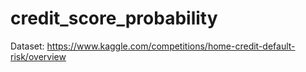 # credit_score_probability
Dataset: https://www.kaggle.com/competitions/home-credit-default-risk/overview
